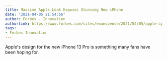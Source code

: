 ```yaml
---
title: Massive Apple Leak Exposes Stunning New iPhone
date: "2021-04-05 21:54:56"
author: Forbes - Innovation
authorlink: https://www.forbes.com/sites/ewanspence/2021/04/05/apple-iphone-13-pro-new-leak-5g-upgrade-promotion/
tags:
- Forbes-Innovation
---
```

Apple's design for the new iPhone 13 Pro is something many fans have been hoping for.